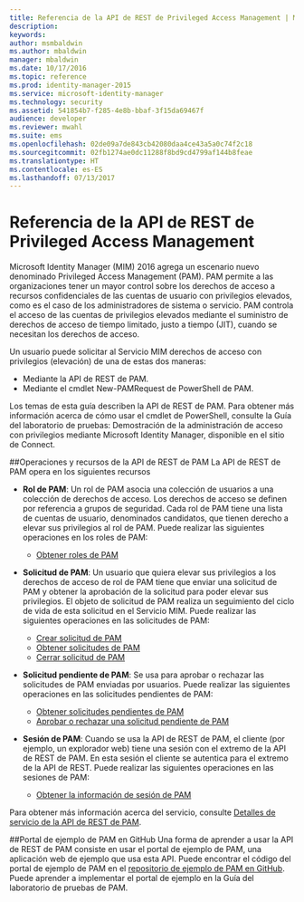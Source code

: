 ```yaml
---
title: Referencia de la API de REST de Privileged Access Management | Microsoft Docs
description: 
keywords: 
author: msmbaldwin
ms.author: mbaldwin
manager: mbaldwin
ms.date: 10/17/2016
ms.topic: reference
ms.prod: identity-manager-2015
ms.service: microsoft-identity-manager
ms.technology: security
ms.assetid: 541854b7-f285-4e8b-bbaf-3f15da69467f
audience: developer
ms.reviewer: mwahl
ms.suite: ems
ms.openlocfilehash: 02de09a7de843cb42080daa4ce43a5a0c74f2c18
ms.sourcegitcommit: 02fb1274ae0dc11288f8bd9cd4799af144b8feae
ms.translationtype: HT
ms.contentlocale: es-ES
ms.lasthandoff: 07/13/2017
---
```

# <a name="privileged-access-management-rest-api-reference"></a>Referencia de la API de REST de Privileged Access Management
Microsoft Identity Manager (MIM) 2016 agrega un escenario nuevo denominado Privileged Access Management (PAM). PAM permite a las organizaciones tener un mayor control sobre los derechos de acceso a recursos confidenciales de las cuentas de usuario con privilegios elevados, como es el caso de los administradores de sistema o servicio. PAM controla el acceso de las cuentas de privilegios elevados mediante el suministro de derechos de acceso de tiempo limitado, justo a tiempo (JIT), cuando se necesitan los derechos de acceso.

Un usuario puede solicitar al Servicio MIM derechos de acceso con privilegios (elevación) de una de estas dos maneras:

- Mediante la API de REST de PAM.
- Mediante el cmdlet New-PAMRequest de PowerShell de PAM.

Los temas de esta guía describen la API de REST de PAM. Para obtener más información acerca de cómo usar el cmdlet de PowerShell, consulte la Guía del laboratorio de pruebas: Demostración de la administración de acceso con privilegios mediante Microsoft Identity Manager, disponible en el sitio de Connect.

##<a name="pam-rest-api-resources-and-operations"></a>Operaciones y recursos de la API de REST de PAM
La API de REST de PAM opera en los siguientes recursos
- **Rol de PAM**: Un rol de PAM asocia una colección de usuarios a una colección de derechos de acceso. Los derechos de acceso se definen por referencia a grupos de seguridad.  Cada rol de PAM tiene una lista de cuentas de usuario, denominados candidatos, que tienen derecho a elevar sus privilegios al rol de PAM. Puede realizar las siguientes operaciones en los roles de PAM:

    - [Obtener roles de PAM](privileged-access-management-get-roles.md)

- **Solicitud de PAM**: Un usuario que quiera elevar sus privilegios a los derechos de acceso de rol de PAM tiene que enviar una solicitud de PAM y obtener la aprobación de la solicitud para poder elevar sus privilegios. El objeto de solicitud de PAM realiza un seguimiento del ciclo de vida de esta solicitud en el Servicio MIM. Puede realizar las siguientes operaciones en las solicitudes de PAM:

    - [Crear solicitud de PAM](privileged-access-management-create-request.md)
    - [Obtener solicitudes de PAM](privileged-access-management-get-requests.md)
    - [Cerrar solicitud de PAM](privileged-access-management-close-request.md)

- **Solicitud pendiente de PAM**: Se usa para aprobar o rechazar las solicitudes de PAM enviadas por usuarios. Puede realizar las siguientes operaciones en las solicitudes pendientes de PAM:

    - [Obtener solicitudes pendientes de PAM](privileged-access-management-get-pending-requests.md)
    - [Aprobar o rechazar una solicitud pendiente de PAM](privileged-access-management-approve-reject-pending-request.md)

- **Sesión de PAM**: Cuando se usa la API de REST de PAM, el cliente (por ejemplo, un explorador web) tiene una sesión con el extremo de la API de REST de PAM. En esta sesión el cliente se autentica para el extremo de la API de REST. Puede realizar las siguientes operaciones en las sesiones de PAM:

     - [Obtener la información de sesión de PAM](privileged-access-management-get-session-info.md)

Para obtener más información acerca del servicio, consulte [Detalles de servicio de la API de REST de PAM](privileged-access-management-rest-api-service-details.md).

##<a name="pam-sample-portal-on-github"></a>Portal de ejemplo de PAM en GitHub
Una forma de aprender a usar la API de REST de PAM consiste en usar el portal de ejemplo de PAM, una aplicación web de ejemplo que usa esta API. Puede encontrar el código del portal de ejemplo de PAM en el [repositorio de ejemplo de PAM en GitHub](http://go.microsoft.com/fwlink/?LinkID=618550&clcid=0x409). Puede aprender a implementar el portal de ejemplo en la Guía del laboratorio de pruebas de PAM.
